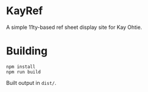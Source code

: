 # KayRef

A simple 11ty-based ref sheet display site for Kay Ohtie.

# Building

```
npm install
npm run build
```

Built output in `dist/`.